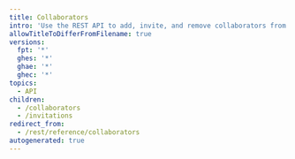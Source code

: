 ```yaml
---
title: Collaborators
intro: 'Use the REST API to add, invite, and remove collaborators from a repository.'
allowTitleToDifferFromFilename: true
versions:
  fpt: '*'
  ghes: '*'
  ghae: '*'
  ghec: '*'
topics:
  - API
children:
  - /collaborators
  - /invitations
redirect_from:
  - /rest/reference/collaborators
autogenerated: true
---
```




<!-- Content after this section is automatically generated -->
